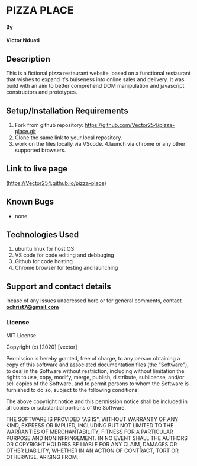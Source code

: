 #  PIZZA PLACE
#### By 
**Victor Nduati**
## Description

This is a fictional pizza restaurant website, based on a functional restaurant that wishes to expand it's buiseness into online sales and delivery. It was build with an aim to better comprehend DOM manipulation and javascript constructors and prototypes.


## Setup/Installation Requirements
1. Fork from github repository: https://github.com/Vector254/pizza-place.git
2. Clone the same link to your local repository.
3. work on the files locally via VScode.
4.launch via chrome or any other supported browsers.

## Link to live page
 (https://Vector254.github.io/pizza-place)
## Known Bugs
* none.
## Technologies Used
 1. ubuntu linux for host OS
 2. VS code for code editing and debbuging
 3. Github for code hosting
 4. Chrome browser for testing and launching
## Support and contact details
incase of any issues unadressed here or for general comments, contact **ochrist7@gmail.com**
### License
MIT License

Copyright (c) [2020] [vector]

Permission is hereby granted, free of charge, to any person obtaining a copy
of this software and associated documentation files (the "Software"), to deal
in the Software without restriction, including without limitation the rights
to use, copy, modify, merge, publish, distribute, sublicense, and/or sell
copies of the Software, and to permit persons to whom the Software is
furnished to do so, subject to the following conditions:

The above copyright notice and this permission notice shall be included in all
copies or substantial portions of the Software.

THE SOFTWARE IS PROVIDED "AS IS", WITHOUT WARRANTY OF ANY KIND, EXPRESS OR
IMPLIED, INCLUDING BUT NOT LIMITED TO THE WARRANTIES OF MERCHANTABILITY,
FITNESS FOR A PARTICULAR PURPOSE AND NONINFRINGEMENT. IN NO EVENT SHALL THE
AUTHORS OR COPYRIGHT HOLDERS BE LIABLE FOR ANY CLAIM, DAMAGES OR OTHER
LIABILITY, WHETHER IN AN ACTION OF CONTRACT, TORT OR OTHERWISE, ARISING FROM,